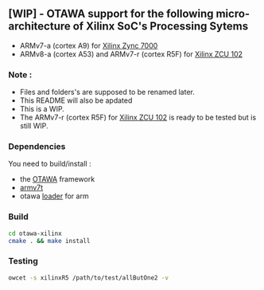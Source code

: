 ## [WIP] - OTAWA support for the following micro-architecture of Xilinx SoC's Processing Sytems 
- ARMv7-a (cortex A9) for [Xilinx Zync 7000](https://drive.google.com/drive/folders/1UwEQyxQ0KhWbEKnPWlrS3Vo266l_elHG?usp=sharing)
- ARMv8-a (cortex A53) and ARMv7-r (cortex R5F) for [Xilinx ZCU 102](https://drive.google.com/file/d/1tGO_EcPoMxhlQ6fq65_nAHACKT17WFPU/view?usp=drive_link)

### Note : 
- Files and folders's are supposed to be renamed later.
- This README will also be apdated
- This is a WIP.
- The ARMv7-r (cortex R5F) for [Xilinx ZCU 102](https://drive.google.com/file/d/1tGO_EcPoMxhlQ6fq65_nAHACKT17WFPU/view?usp=drive_link) is ready to be tested  but is still WIP.

### Dependencies

You need to build/install :
- the [OTAWA](https://github.com/statinf-otawa/otawa-project) framework
- [armv7t](https://github.com/statinf-otawa/armv7t/tree/master)
- otawa [loader]() for arm 

### Build

```sh
cd otawa-xilinx
cmake . && make install
```

### Testing
```sh
owcet -s xilinxR5 /path/to/test/allButOne2 -v 
```